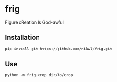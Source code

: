 # frig 
Figure cReation Is God-awful

## Installation 
```bash
pip install git+https://github.com/nikwl/frig.git
```

## Use
```
python -m frig.crop dir/to/crop
```